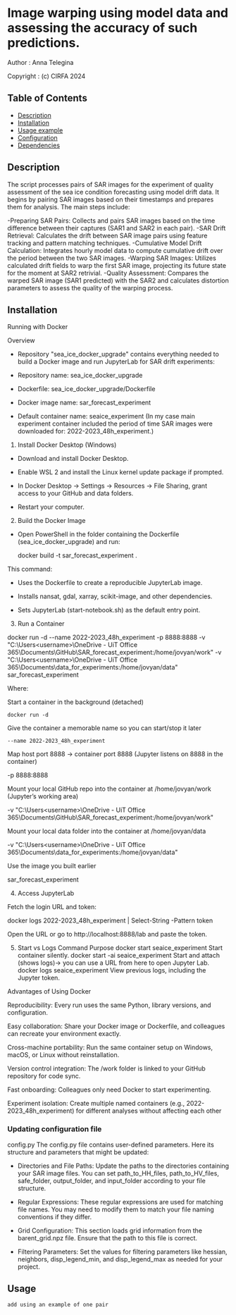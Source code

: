 # Image warping using model data and assessing the accuracy of such predictions.

Author :      Anna Telegina

Copyright :   (c) CIRFA 2024

## Table of Contents

- [Description](#description)
- [Installation](#installation)
- [Usage example](#usage)
- [Configuration](#configuration)
- [Dependencies](#dependencies)


## Description

The script processes pairs of SAR images for the experiment of quality assessment of the sea ice condition forecasting using model drift data. It begins by pairing SAR images based on their timestamps and prepares them for analysis. The main steps include:

-Preparing SAR Pairs: Collects and pairs SAR images based on the time difference between their captures (SAR1 and SAR2 in each pair).
-SAR Drift Retrieval: Calculates the drift between SAR image pairs using feature tracking and pattern matching techniques.
-Cumulative Model Drift Calculation: Integrates hourly model data to compute cumulative drift over the period between the two SAR images.
-Warping SAR Images: Utilizes calculated drift fields to warp the first SAR image, projecting its future state for the moment at SAR2 retrivial.
-Quality Assessment: Compares the warped SAR image (SAR1 predicted) with the SAR2 and calculates distortion parameters to assess the quality of the warping process.

## Installation

Running with Docker

Overview

- Repository "sea_ice_docker_upgrade" contains everything needed to build a Docker image and run JupyterLab for SAR drift experiments:

- Repository name: sea_ice_docker_upgrade

- Dockerfile: sea_ice_docker_upgrade/Dockerfile

- Docker image name: sar_forecast_experiment

- Default container name: seaice_experiment (In my case main experiment container included the period of time SAR images were downloaded for: 2022-2023_48h_experiment.)


1. Install Docker Desktop (Windows)

- Download and install Docker Desktop.

- Enable WSL 2 and install the Linux kernel update package if prompted.

- In Docker Desktop → Settings → Resources → File Sharing, grant access to your GitHub and data folders.

- Restart your computer.

2. Build the Docker Image

- Open PowerShell in the folder containing the Dockerfile (sea_ice_docker_upgrade) and run:

    docker build -t sar_forecast_experiment .


This command:

- Uses the Dockerfile to create a reproducible JupyterLab image.

- Installs nansat, gdal, xarray, scikit-image, and other dependencies.

- Sets JupyterLab (start-notebook.sh) as the default entry point.

3. Run a Container


docker run -d --name 2022-2023_48h_experiment -p 8888:8888 -v "C:\Users\<username>\OneDrive - UiT Office 365\Documents\GitHub\SAR_forecast_experiment:/home/jovyan/work" -v "C:\Users\<username>\OneDrive - UiT Office 365\Documents\data_for_experiments:/home/jovyan/data" sar_forecast_experiment

Where:

Start a container in the background (detached)

    docker run -d
    
Give the container a memorable name so you can start/stop it later

    --name 2022-2023_48h_experiment
    
Map host port 8888 -> container port 8888 (Jupyter listens on 8888 in the container)

  -p 8888:8888
  
Mount your local GitHub repo into the container at /home/jovyan/work (Jupyter’s working area)

  -v "C:\Users\<username>\OneDrive - UiT Office 365\Documents\GitHub\SAR_forecast_experiment:/home/jovyan/work" 
  
Mount your local data folder into the container at /home/jovyan/data

  -v "C:\Users\<username>\OneDrive - UiT Office 365\Documents\data_for_experiments:/home/jovyan/data" 
  
Use the image you built earlier

  sar_forecast_experiment


4. Access JupyterLab

Fetch the login URL and token:

docker logs 2022-2023_48h_experiment | Select-String -Pattern token

Open the URL or go to http://localhost:8888/lab and paste the token.

5. Start vs Logs
Command	Purpose
docker start seaice_experiment	Start container silently.
docker start -ai seaice_experiment	Start and attach (shows logs)-> you can use a URL from here to open Jupyter Lab. 
docker logs seaice_experiment	View previous logs, including the Jupyter token.


Advantages of Using Docker

Reproducibility: Every run uses the same Python, library versions, and configuration.

Easy collaboration: Share your Docker image or Dockerfile, and colleagues can recreate your environment exactly.

Cross-machine portability: Run the same container setup on Windows, macOS, or Linux without reinstallation.

Version control integration: The /work folder is linked to your GitHub repository for code sync.

Fast onboarding: Colleagues only need Docker to start experimenting.

Experiment isolation: Create multiple named containers (e.g., 2022-2023_48h_experiment) for different analyses without affecting each other


### Updating configuration file

config.py
The config.py file contains user-defined parameters. Here its structure and parameters that might be updated:

- Directories and File Paths: Update the paths to the directories containing your SAR image files. You can set path_to_HH_files, path_to_HV_files, safe_folder, output_folder, and input_folder according to your file structure.

- Regular Expressions: These regular expressions are used for matching file names. You may need to modify them to match your file naming conventions if they differ.

- Grid Configuration: This section loads grid information from the barent_grid.npz file. Ensure that the path to this file is correct.

- Filtering Parameters: Set the values for filtering parameters like hessian, neighbors, disp_legend_min, and disp_legend_max as needed for your project.

## Usage

```
add using an example of one pair 
```
